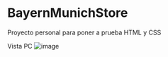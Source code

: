 # BayernMunichStore
Proyecto personal para poner a prueba HTML y CSS

Vista PC
![image](https://user-images.githubusercontent.com/61210748/147393467-2c879982-2dcb-4e60-877e-4cc774cf7a39.png)
